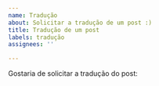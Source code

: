 ```yaml
---
name: Tradução
about: Solicitar a tradução de um post :)
title: Tradução de um post
labels: tradução
assignees: ''

---
```


Gostaria de solicitar a tradução do post:
